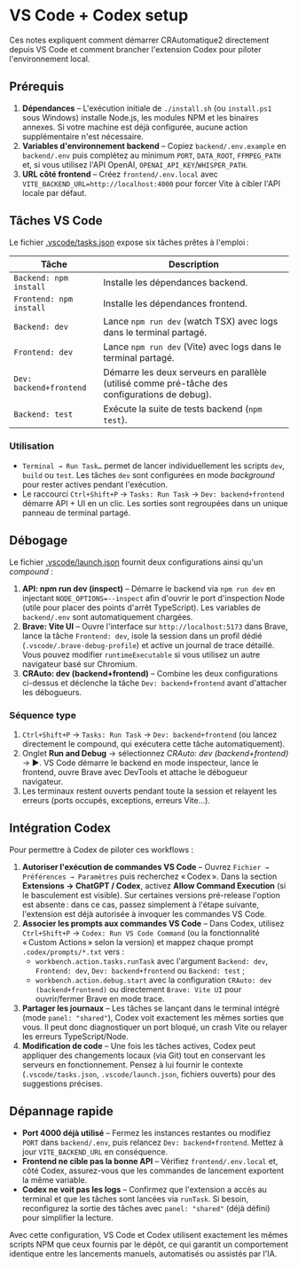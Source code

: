 # VS Code + Codex setup

Ces notes expliquent comment démarrer CRAutomatique2 directement depuis VS Code et comment brancher l'extension Codex pour piloter l'environnement local.

## Prérequis

1. **Dépendances** – L'exécution initiale de `./install.sh` (ou `install.ps1` sous Windows) installe Node.js, les modules NPM et les binaires annexes. Si votre machine est déjà configurée, aucune action supplémentaire n'est nécessaire.
2. **Variables d'environnement backend** – Copiez `backend/.env.example` en `backend/.env` puis complétez au minimum `PORT`, `DATA_ROOT`, `FFMPEG_PATH` et, si vous utilisez l'API OpenAI, `OPENAI_API_KEY`/`WHISPER_PATH`.
3. **URL côté frontend** – Créez `frontend/.env.local` avec `VITE_BACKEND_URL=http://localhost:4000` pour forcer Vite à cibler l'API locale par défaut.

## Tâches VS Code

Le fichier [.vscode/tasks.json](../.vscode/tasks.json) expose six tâches prêtes à l'emploi :

| Tâche | Description |
| --- | --- |
| `Backend: npm install` | Installe les dépendances backend. |
| `Frontend: npm install` | Installe les dépendances frontend. |
| `Backend: dev` | Lance `npm run dev` (watch TSX) avec logs dans le terminal partagé. |
| `Frontend: dev` | Lance `npm run dev` (Vite) avec logs dans le terminal partagé. |
| `Dev: backend+frontend` | Démarre les deux serveurs en parallèle (utilisé comme pré-tâche des configurations de debug). |
| `Backend: test` | Exécute la suite de tests backend (`npm test`). |

### Utilisation

- `Terminal → Run Task…` permet de lancer individuellement les scripts `dev`, `build` ou `test`. Les tâches `dev` sont configurées en mode *background* pour rester actives pendant l'exécution.
- Le raccourci `Ctrl+Shift+P` → `Tasks: Run Task` → `Dev: backend+frontend` démarre API + UI en un clic. Les sorties sont regroupées dans un unique panneau de terminal partagé.

## Débogage

Le fichier [.vscode/launch.json](../.vscode/launch.json) fournit deux configurations ainsi qu'un *compound* :

1. **API: npm run dev (inspect)** – Démarre le backend via `npm run dev` en injectant `NODE_OPTIONS=--inspect` afin d'ouvrir le port d'inspection Node (utile pour placer des points d'arrêt TypeScript). Les variables de `backend/.env` sont automatiquement chargées.
2. **Brave: Vite UI** – Ouvre l'interface sur `http://localhost:5173` dans Brave, lance la tâche `Frontend: dev`, isole la session dans un profil dédié (`.vscode/.brave-debug-profile`) et active un journal de trace détaillé. Vous pouvez modifier `runtimeExecutable` si vous utilisez un autre navigateur basé sur Chromium.
3. **CRAuto: dev (backend+frontend)** – Combine les deux configurations ci-dessus et déclenche la tâche `Dev: backend+frontend` avant d'attacher les débogueurs.

### Séquence type

1. `Ctrl+Shift+P` → `Tasks: Run Task` → `Dev: backend+frontend` (ou lancez directement le compound, qui exécutera cette tâche automatiquement).
2. Onglet **Run and Debug** → sélectionnez *CRAuto: dev (backend+frontend)* → ▶️. VS Code démarre le backend en mode inspecteur, lance le frontend, ouvre Brave avec DevTools et attache le débogueur navigateur.
3. Les terminaux restent ouverts pendant toute la session et relayent les erreurs (ports occupés, exceptions, erreurs Vite…).

## Intégration Codex

Pour permettre à Codex de piloter ces workflows :

1. **Autoriser l'exécution de commandes VS Code** – Ouvrez `Fichier → Préférences → Paramètres` puis recherchez « Codex ». Dans la section **Extensions → ChatGPT / Codex**, activez **Allow Command Execution** (si le basculement est visible). Sur certaines versions pré-release l'option est absente : dans ce cas, passez simplement à l'étape suivante, l'extension est déjà autorisée à invoquer les commandes VS Code.
2. **Associer les prompts aux commandes VS Code** – Dans Codex, utilisez `Ctrl+Shift+P` → `Codex: Run VS Code Command` (ou la fonctionnalité « Custom Actions » selon la version) et mappez chaque prompt `.codex/prompts/*.txt` vers :
   - `workbench.action.tasks.runTask` avec l'argument `Backend: dev`, `Frontend: dev`, `Dev: backend+frontend` ou `Backend: test` ;
   - `workbench.action.debug.start` avec la configuration `CRAuto: dev (backend+frontend)` ou directement `Brave: Vite UI` pour ouvrir/fermer Brave en mode trace.
3. **Partager les journaux** – Les tâches se lançant dans le terminal intégré (mode `panel: "shared"`), Codex voit exactement les mêmes sorties que vous. Il peut donc diagnostiquer un port bloqué, un crash Vite ou relayer les erreurs TypeScript/Node.
4. **Modification de code** – Une fois les tâches actives, Codex peut appliquer des changements locaux (via Git) tout en conservant les serveurs en fonctionnement. Pensez à lui fournir le contexte (`.vscode/tasks.json`, `.vscode/launch.json`, fichiers ouverts) pour des suggestions précises.

## Dépannage rapide

- **Port 4000 déjà utilisé** – Fermez les instances restantes ou modifiez `PORT` dans `backend/.env`, puis relancez `Dev: backend+frontend`. Mettez à jour `VITE_BACKEND_URL` en conséquence.
- **Frontend ne cible pas la bonne API** – Vérifiez `frontend/.env.local` et, côté Codex, assurez-vous que les commandes de lancement exportent la même variable.
- **Codex ne voit pas les logs** – Confirmez que l'extension a accès au terminal et que les tâches sont lancées via `runTask`. Si besoin, reconfigurez la sortie des tâches avec `panel: "shared"` (déjà défini) pour simplifier la lecture.

Avec cette configuration, VS Code et Codex utilisent exactement les mêmes scripts NPM que ceux fournis par le dépôt, ce qui garantit un comportement identique entre les lancements manuels, automatisés ou assistés par l'IA.
